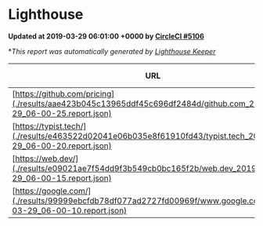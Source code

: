 
# Lighthouse

**Updated at 2019-03-29 06:01:00 +0000 by [CircleCI #5106](https://circleci.com/gh/ItinerisLtd/lighthouse-keeper-example/5106)**

**This report was automatically generated by [Lighthouse Keeper](https://github.com/itinerisltd/lighthouse-keeper)*

| URL | Performance | Accessibility | Best Practices | SEO | PWA | Updated At |
| --- | --- | --- | --- | --- | --- | --- |
| [https://github.com/pricing](./results/aae423b045c13965ddf45c696df2484d/github.com_2019-03-29_06-00-25.report.json) | 0.85 | 0.89 | 0.93 | 0.9 | 0.58 | 2019-03-29T06:00:25.338Z |
| [https://typist.tech/](./results/e463522d02041e06b035e8f61910fd43/typist.tech_2019-03-29_06-00-20.report.json) | 1 |  |  |  |  | 2019-03-29T06:00:20.641Z |
| [https://web.dev/](./results/e09021ae7f54dd9f3b549cb0bc165f2b/web.dev_2019-03-29_06-00-15.report.json) | 0.98 | 0.93 | 0.93 | 0.96 | 1 | 2019-03-29T06:00:15.180Z |
| [https://google.com/](./results/99999ebcfdb78df077ad2727fd00969f/www.google.com_2019-03-29_06-00-10.report.json) | 0.96 | 0.71 | 0.93 | 0.82 | 0.58 | 2019-03-29T06:00:10.188Z |
